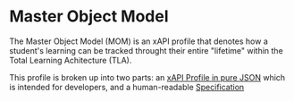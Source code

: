 # Master Object Model
The Master Object Model (MOM) is an xAPI profile that denotes how a student's learning can be tracked throught their entire "lifetime" within the Total Learning Achitecture (TLA).

This profile is broken up into two parts: an [xAPI Profile in pure JSON](./MOM_Profile.json) which is intended for developers, and a human-readable [Specification](./MOM_Spec.md##master-object-model-specification-for-the-total-learning-architure)

